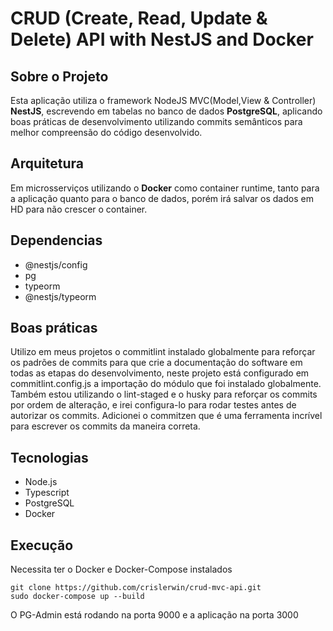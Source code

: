 # CRUD (Create, Read, Update & Delete) API with NestJS and Docker

## Sobre o Projeto

Esta aplicação utiliza o framework NodeJS MVC(Model,View & Controller) **NestJS**, escrevendo em
tabelas no banco de dados **PostgreSQL**, aplicando boas práticas de desenvolvimento utilizando commits semânticos para melhor compreensão do código desenvolvido.

## Arquitetura

Em microsserviços utilizando o **Docker** como container runtime, tanto para a aplicação quanto
para o banco de dados, porém irá salvar os dados em HD para não crescer o container.

## Dependencias

- @nestjs/config
- pg
- typeorm
- @nestjs/typeorm

## Boas práticas

Utilizo em meus projetos o commitlint instalado globalmente para reforçar os padrões de commits
para que crie a documentação do software em todas as etapas do desenvolvimento, neste projeto está configurado em commitlint.config.js a importação do módulo que foi instalado globalmente. Também estou utilizando o lint-staged e o husky para reforçar os commits por ordem de alteração, e irei configura-lo para rodar testes antes de autorizar os commits.
Adicionei o commitzen que é uma ferramenta incrível para escrever os commits da maneira correta.

## Tecnologias

- Node.js
- Typescript
- PostgreSQL
- Docker

## Execução

Necessita ter o Docker e Docker-Compose instalados

```
git clone https://github.com/crislerwin/crud-mvc-api.git
sudo docker-compose up --build
```

O PG-Admin está rodando na porta 9000 e a aplicação na porta 3000
